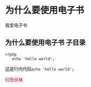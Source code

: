 # 为什么要使用电子书
我爱电子书
## 为什么要使用电子书 子目录
```
<?php
   echo 'hello world';
```
这是行内代码`echo 'hello world';`

<font color="red">红色丝袜</font>